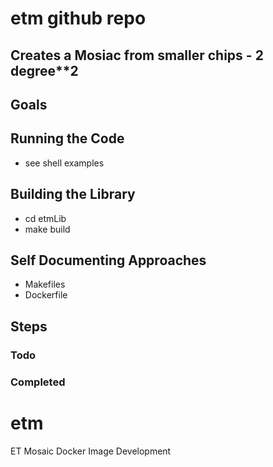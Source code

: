 # etm github repo

## Creates a Mosiac from smaller chips - 2 degree**2

## Goals


## Running the Code

- see shell examples

## Building the Library

- cd etmLib
- make build

## Self Documenting Approaches
- Makefiles
- Dockerfile

## Steps

### Todo




### Completed


# etm
ET Mosaic Docker Image Development
